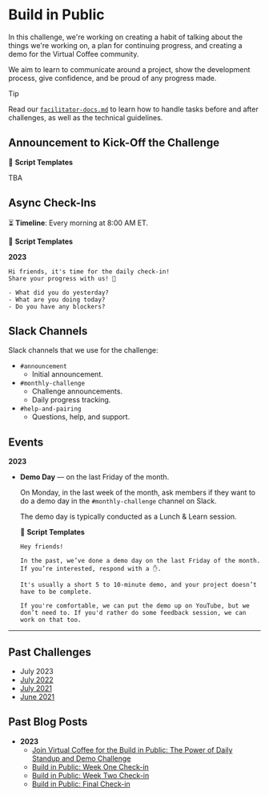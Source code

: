# Build in Public

In this challenge, we're working on creating a habit of talking about the things we're working on, a plan for continuing progress, and creating a demo for the Virtual Coffee community.

We aim to learn to communicate around a project, show the development process, give confidence, and be proud of any progress made.

> [!TIP]
> Read our [`facilitator-docs.md`](../facilitators-docs.md) to learn how to handle tasks before and after challenges, as well as the technical guidelines.

## Announcement to Kick-Off the Challenge

📃 **Script Templates**

TBA

## Async Check-Ins

⏳ **Timeline**: Every morning at 8:00 AM ET.

📃 **Script Templates**

**2023**

```text
Hi friends, it's time for the daily check-in!
Share your progress with us! 🙌

- What did you do yesterday?
- What are you doing today?
- Do you have any blockers?
```

## Slack Channels

Slack channels that we use for the challenge:

- `#announcement`
  - Initial announcement.
- `#monthly-challenge`
  - Challenge announcements.
  - Daily progress tracking.
- `#help-and-pairing`
  - Questions, help, and support.

## Events

**2023**

- **Demo Day** — on the last Friday of the month.

  On Monday, in the last week of the month, ask members if they want to do a demo day in the `#monthly-challenge` channel on Slack.

  The demo day is typically conducted as a Lunch & Learn session.

  📃 **Script Templates**

  ```text
  Hey friends!

  In the past, we’ve done a demo day on the last Friday of the month. If you’re interested, respond with a ✋.

  It's usually a short 5 to 10-minute demo, and your project doesn’t have to be complete.

  If you're comfortable, we can put the demo up on YouTube, but we don’t need to. If you'd rather do some feedback session, we can work on that too.
  ```

---

## Past Challenges

- July 2023
- [July 2022](https://virtualcoffee.io/monthlychallenges/july-2022)
- [July 2021](https://virtualcoffee.io/monthlychallenges/july-2021)
- [June 2021](https://virtualcoffee.io/monthlychallenges/june-2021)

## Past Blog Posts

- **2023**
  - [Join Virtual Coffee for the Build in Public: The Power of Daily Standup and Demo Challenge](https://dev.to/virtualcoffee/join-virtual-coffee-for-the-build-in-public-the-power-of-daily-standup-and-demo-challenge-35kb)
  - [Build in Public: Week One Check-in](https://dev.to/virtualcoffee/build-in-public-week-one-check-in-4dai)
  - [Build in Public: Week Two Check-in](https://dev.to/virtualcoffee/build-in-public-week-two-check-in-2jf5)
  - [Build in Public: Final Check-in](https://dev.to/virtualcoffee/build-in-public-final-check-in-eij)
